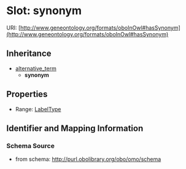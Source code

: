 # Slot: synonym

URI: [http://www.geneontology.org/formats/oboInOwl#hasSynonym](http://www.geneontology.org/formats/oboInOwl#hasSynonym)




## Inheritance

* [alternative_term](alternative_term.md)
    * **synonym**



## Properties

 * Range: [LabelType](LabelType.md)



## Identifier and Mapping Information







### Schema Source


* from schema: http://purl.obolibrary.org/obo/omo/schema



